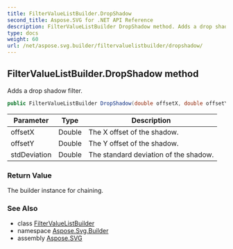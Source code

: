 ```yaml
---
title: FilterValueListBuilder.DropShadow
second_title: Aspose.SVG for .NET API Reference
description: FilterValueListBuilder DropShadow method. Adds a drop shadow filter
type: docs
weight: 60
url: /net/aspose.svg.builder/filtervaluelistbuilder/dropshadow/
---
```

## FilterValueListBuilder.DropShadow method

Adds a drop shadow filter.

```csharp
public FilterValueListBuilder DropShadow(double offsetX, double offsetY, double stdDeviation)
```

| Parameter | Type | Description |
| --- | --- | --- |
| offsetX | Double | The X offset of the shadow. |
| offsetY | Double | The Y offset of the shadow. |
| stdDeviation | Double | The standard deviation of the shadow. |

### Return Value

The builder instance for chaining.

### See Also

* class [FilterValueListBuilder](../)
* namespace [Aspose.Svg.Builder](../../../aspose.svg.builder/)
* assembly [Aspose.SVG](../../../)
